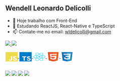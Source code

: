 ## Wendell Leonardo Delicolli

- 🔭 Hoje trabalho com Front-End
- 🌱 Estudando ReactJS, React-Native e TypeScript
- 📫 Contate-me no email: wldelicolli@gmail.com

<div>
  <a href="https://github.com/BobySix">
  <img height="100em" src="https://github-readme-stats.vercel.app/api?username=BobySix&show_icons=true&theme=dark&include_all_commits=true&count_private=true" />
  <img height="100em" src="https://github-readme-stats.vercel.app/api/top-langs/?username=BobySix&layout=compact&langs_count=7&theme=dark" />
</div>
  
<div style="display: inline_block"><br>
  <img align="center" alt="Wendell-Js" height="30" width="40" src="https://raw.githubusercontent.com/devicons/devicon/master/icons/javascript/javascript-plain.svg">
  <img align="center" alt="Wendell-Ts" height="30" width="40" src="https://raw.githubusercontent.com/devicons/devicon/master/icons/typescript/typescript-plain.svg">
  <img align="center" alt="Wendell-React" height="30" width="40" src="https://raw.githubusercontent.com/devicons/devicon/master/icons/react/react-original.svg">
  <img align="center" alt="Wendell-HTML" height="30" width="40" src="https://raw.githubusercontent.com/devicons/devicon/master/icons/html5/html5-original.svg">
  <img align="center" alt="Wendell-CSS" height="30" width="40" src="https://raw.githubusercontent.com/devicons/devicon/master/icons/css3/css3-original.svg">
<!--   <img align="right" alt="Wendell-pic" height="150" style="border-radius:50px;" src="https://ibb.co/9vkV3Bh"> -->
</div>
  
##
  
<div> 
  <a href="https://www.instagram.com/wendelldelicolli/" target="_blank"><img src="https://img.shields.io/badge/-Instagram-%23E4405F?style=for-the-badge&logo=instagram&logoColor=white" target="_blank"></a>
 <a href="https://discord.gg/CnCwvjMQ" target="_blank"><img src="https://img.shields.io/badge/Discord-7289DA?style=for-the-badge&logo=discord&logoColor=white" target="_blank"></a> 
  <a href = "mailto:wldelicolli@gmail.com"><img src="https://img.shields.io/badge/-Gmail-%23333?style=for-the-badge&logo=gmail&logoColor=white" target="_blank"></a>
  <a href="https://www.linkedin.com/in/wendell-leonardo-delicolli/" target="_blank"><img src="https://img.shields.io/badge/-LinkedIn-%230077B5?style=for-the-badge&logo=linkedin&logoColor=white" target="_blank"></a> 

</div>

